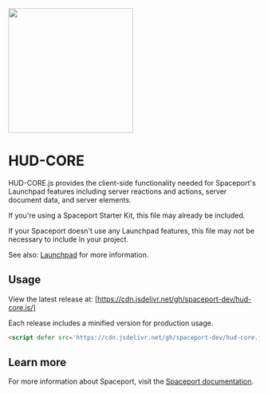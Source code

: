 <img src=https://spaceport.com.co/assets/hud-core-graphic.svg width=250>

# HUD-CORE
HUD-CORE.js provides the client-side functionality needed for Spaceport's Launchpad
features including server reactions and actions, server document data, and server elements.

If you're using a Spaceport Starter Kit, this file may already be included.

If your Spaceport doesn't use any Launchpad features, this file may not be necessary
to include in your project.

See also: [Launchpad](https://spaceport.com.co/docs/launchpad#hud-core) for more information.


## Usage

View the latest release at: [https://cdn.jsdelivr.net/gh/spaceport-dev/hud-core.js/]

Each release includes a minified version for production usage.

```html
<script defer src='https://cdn.jsdelivr.net/gh/spaceport-dev/hud-core.js@latest/hud-core.min.js'>
```

## Learn more
For more information about Spaceport, visit the [Spaceport documentation](https://spaceport.com.co/docs).
